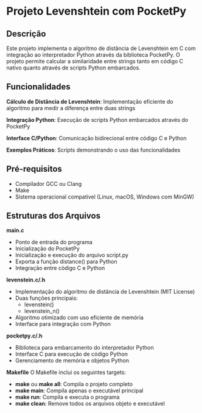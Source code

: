 # Projeto Levenshtein com PocketPy

## Descrição
Este projeto implementa o algoritmo de distância de Levenshtein em C com integração ao interpretador Python através da biblioteca PocketPy. O projeto permite calcular a similaridade entre strings tanto em código C nativo quanto através de scripts Python embarcados.

## Funcionalidades
**Cálculo de Distância de Levenshtein**: Implementação eficiente do algoritmo para medir a diferença entre duas strings

**Integração Python**: Execução de scripts Python embarcados através do PocketPy

**Interface C/Python**: Comunicação bidirecional entre código C e Python

**Exemplos Práticos**: Scripts demonstrando o uso das funcionalidades 

## Pré-requisitos
- Compilador GCC ou Clang
- Make
- Sistema operacional compatível (Linux, macOS, Windows com MinGW)

## Estruturas dos Arquivos
**main.c**
- Ponto de entrada do programa
- Inicialização do PocketPy
- Inicialização e execução do arquivo script.py
- Exporta a função distance() para Python
- Integração entre código C e Python

**levenstein.c/.h**
- Implementação do algoritmo de distãncia de Levenshtein (MIT License)
- Duas funções principais:
  - levenstein()
  - levenstein_n()
- Algoritmo otimizado com uso eficiente de memória
- Interface para integração com Python

**pocketpy.c/.h**
- Biblioteca para embarcamento do interpretador Python
- Interface C para execução de código Python
- Gerenciamento de memória e objetos Python

**Makefile**
O Makefile inclui os seguintes targets:
- **make** ou **make all**: Compila o projeto completo
- **make main**: Compila apenas o executável principal
- **make run**: Compila e executa o programa
- **make clean**: Remove todos os arquivos objeto e executável



